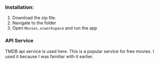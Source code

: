 

### Installation:
1. Download the zip file.
2. Navigate to the folder
4. Open `Movies.xcworkspace` and run the app

### API Service
TMDB api service is used here. This is a popular service for free movies. I used it because I was familiar with it earlier.
